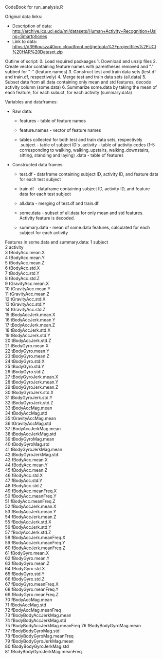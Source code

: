 CodeBook for run_analysis.R

Original data links:
- Description of data: http://archive.ics.uci.edu/ml/datasets/Human+Activity+Recognition+Using+Smartphones
- Link to data: https://d396qusza40orc.cloudfront.net/getdata%2Fprojectfiles%2FUCI%20HAR%20Dataset.zip

Outline of script:
    0. Load required packaages
    1. Download and unzip files
    2. Create vector containing feature names with parentheses removed and "." subbed for "-" (feature.names)
    3. Construct test and train data sets (test.df and train.df, respectively)
    4. Merge test and train data sets (all.data)
    5. Subset data from all.data containing only mean and std features, decode activity column (some.data)
    6. Summarize some.data by taking the mean of each feature, for each subuct, for each activity (summary.data)
    
Variables and dataframes:
- Raw data:
    - features - table of feature names
    - feature.names - vector of feature names
    
    - tables collected for both test and train data sets, respectively
        .subject - table of subject ID's
        .activity - table of activity codes (1-5 corresponding to walking, walking_upstairs, walking_downstairs, sitting, standing and laying)
        .data - table of features

- Constructed data frames:
    - test.df - dataframe containing subject ID, activity ID, and feature data for each test subject
    - train.df - dataframe containing subject ID, activity ID, and feature data for each test subject
    - all.data - merging of test.df and train.df
    
    - some.data - subset of all.data for only mean and std features. Activity feature is decoded.
    - summary.data - mean of some.data features, calculated for each subject for each activity

Features in some.data and summary.data: 
    1  subject                      
    2  activity                     
    3  tBodyAcc.mean.X              
    4  tBodyAcc.mean.Y              
    5  tBodyAcc.mean.Z              
    6  tBodyAcc.std.X               
    7  tBodyAcc.std.Y               
    8  tBodyAcc.std.Z               
    9  tGravityAcc.mean.X           
    10 tGravityAcc.mean.Y           
    11 tGravityAcc.mean.Z           
    12 tGravityAcc.std.X            
    13 tGravityAcc.std.Y            
    14 tGravityAcc.std.Z            
    15 tBodyAccJerk.mean.X          
    16 tBodyAccJerk.mean.Y          
    17 tBodyAccJerk.mean.Z          
    18 tBodyAccJerk.std.X           
    19 tBodyAccJerk.std.Y           
    20 tBodyAccJerk.std.Z           
    21 tBodyGyro.mean.X             
    22 tBodyGyro.mean.Y             
    23 tBodyGyro.mean.Z             
    24 tBodyGyro.std.X              
    25 tBodyGyro.std.Y              
    26 tBodyGyro.std.Z              
    27 tBodyGyroJerk.mean.X         
    28 tBodyGyroJerk.mean.Y         
    29 tBodyGyroJerk.mean.Z         
    30 tBodyGyroJerk.std.X          
    31 tBodyGyroJerk.std.Y          
    32 tBodyGyroJerk.std.Z          
    33 tBodyAccMag.mean             
    34 tBodyAccMag.std              
    35 tGravityAccMag.mean          
    36 tGravityAccMag.std           
    37 tBodyAccJerkMag.mean         
    38 tBodyAccJerkMag.std          
    39 tBodyGyroMag.mean            
    40 tBodyGyroMag.std             
    41 tBodyGyroJerkMag.mean        
    42 tBodyGyroJerkMag.std         
    43 fBodyAcc.mean.X              
    44 fBodyAcc.mean.Y              
    45 fBodyAcc.mean.Z              
    46 fBodyAcc.std.X               
    47 fBodyAcc.std.Y               
    48 fBodyAcc.std.Z               
    49 fBodyAcc.meanFreq.X          
    50 fBodyAcc.meanFreq.Y          
    51 fBodyAcc.meanFreq.Z          
    52 fBodyAccJerk.mean.X          
    53 fBodyAccJerk.mean.Y          
    54 fBodyAccJerk.mean.Z          
    55 fBodyAccJerk.std.X           
    56 fBodyAccJerk.std.Y           
    57 fBodyAccJerk.std.Z           
    58 fBodyAccJerk.meanFreq.X      
    59 fBodyAccJerk.meanFreq.Y      
    60 fBodyAccJerk.meanFreq.Z      
    61 fBodyGyro.mean.X             
    62 fBodyGyro.mean.Y             
    63 fBodyGyro.mean.Z             
    64 fBodyGyro.std.X              
    65 fBodyGyro.std.Y              
    66 fBodyGyro.std.Z              
    67 fBodyGyro.meanFreq.X         
    68 fBodyGyro.meanFreq.Y         
    69 fBodyGyro.meanFreq.Z         
    70 fBodyAccMag.mean             
    71 fBodyAccMag.std              
    72 fBodyAccMag.meanFreq         
    73 fBodyBodyAccJerkMag.mean     
    74 fBodyBodyAccJerkMag.std      
    75 fBodyBodyAccJerkMag.meanFreq 
    76 fBodyBodyGyroMag.mean        
    77 fBodyBodyGyroMag.std         
    78 fBodyBodyGyroMag.meanFreq    
    79 fBodyBodyGyroJerkMag.mean    
    80 fBodyBodyGyroJerkMag.std     
    81 fBodyBodyGyroJerkMag.meanFreq
